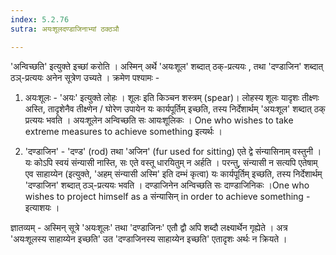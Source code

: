 ```yaml
---
index: 5.2.76
sutra: अयःशूलदण्डाजिनाभ्यां ठक्ठञौ

---
```

'अन्विच्छति' इत्युक्ते इच्छां करोति । अस्मिन् अर्थे 'अयःशूल' शब्दात् ठक्-प्रत्ययः , तथा  'दण्डाजिन' शब्दात् ठञ्-प्रत्ययः अनेन सूत्रेण उच्यते । क्रमेण पश्यामः -



1. अयःशूलः - 'अयः' इत्युक्ते लोहः । शूलः इति किञ्चन शस्त्रम् (spear)। लोहस्य शूलः यादृशः तीक्ष्णः अस्ति, तादृशेनैव तीक्ष्णेन / घोरेण उपायेन यः कार्यपूर्तिम्  इच्छति, तस्य निर्देशार्थम् 'अयःशूल' शब्दात् ठक् प्रत्ययः भवति । अयःशूलेन अन्विच्छति सः आयःशूलिकः । One who wishes to take extreme measures to achieve something  इत्यर्थः ।



2. 'दण्डाजिन' - 'दण्ड' (rod) तथा 'अजिन' (fur used for sitting) एते द्वे संन्यासिनाम् वस्तुनी । यः कोऽपि स्वयं संन्यासी नास्ति, सः एते वस्तू धारयितुम् न अर्हति । परन्तु, संन्यासी न सत्यपि  एतेषाम् एव साहाय्येन (इत्युक्ते, 'अहम् संन्यासी अस्मि' इति दम्भं कृत्वा) यः कार्यपूर्तिम् इच्छति, तस्य निर्देशार्थम् 'दण्डाजिन' शब्दात् ठञ्-प्रत्ययः भवति ।  दण्डाजिनेन अन्विच्छति सः दाण्डाजिनिकः ।One who wishes to project himself as a  संन्यासिन् in order to achieve something - इत्याशयः ।



ज्ञातव्यम् - अस्मिन् सूत्रे 'अयःशूलः' तथा 'दण्डाजिनः' एतौ द्वौ अपि शब्दौ लक्ष्यार्थेन गृह्येते । अत्र 'अयःशूलस्य साहाय्येन इच्छति' उत 'दण्डाजिनस्य साहाय्येन इच्छति' एतादृशः अर्थः न क्रियते ।                                              